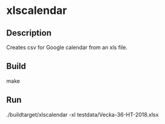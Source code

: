 # xlscalendar

## Description
Creates csv for Google calendar from an xls file.

## Build
make

## Run
./buildtarget/xlscalendar -xl testdata/Vecka-36-HT-2018.xlsx 

